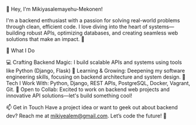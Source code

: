 👋 Hey, I'm Mikiyasalemayehu-Mekonen!

I'm a backend enthusiast with a passion for solving real-world problems through clean, efficient code. I love diving into the heart of systems—building robust APIs, optimizing databases, and creating seamless web solutions that make an impact. 🚀

🌟 What I Do

  💻 Crafting Backend Magic: I build scalable APIs and systems using tools like Python (Django, Flask) 
  🌱 Learning & Growing: Deepening my software engineering skills, focusing on backend architecture and system design.
  🔧 Tech I Work With: Python, Django, REST APIs, PostgreSQL, Docker, Vagrant, Git.
  🤝 Open to Collab: Excited to work on backend web projects and innovative API solutions—let's build something cool!

📫 Get in Touch
Have a project idea or want to geek out about backend dev? Reach me at mikiyealem@gmail.com. Let’s code the future! 💪

<!---
mikiyasalemayehu-mekonen/mikiyasalemayehu-mekonen is a ✨ special ✨ repository because its `README.md` (this file) appears on your GitHub profile.
You can click the Preview link to take a look at your changes.
--->
